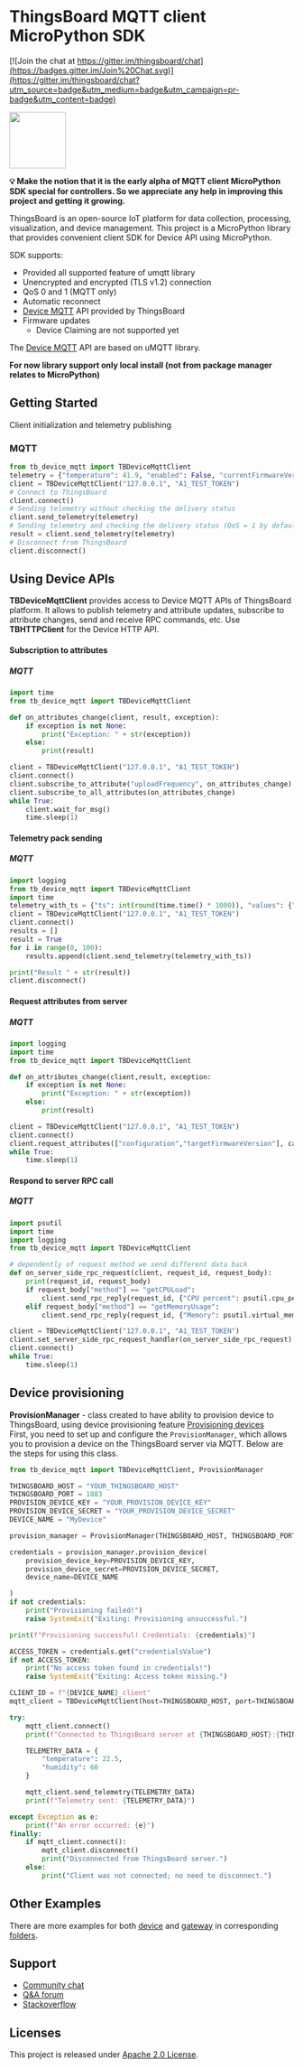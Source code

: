 # ThingsBoard MQTT client MicroPython SDK
[![Join the chat at https://gitter.im/thingsboard/chat](https://badges.gitter.im/Join%20Chat.svg)](https://gitter.im/thingsboard/chat?utm_source=badge&utm_medium=badge&utm_campaign=pr-badge&utm_content=badge)

<a href="https://thingsboard.io"><img src="./logo.png?raw=true" width="100" height="100"></a>

**💡 Make the notion that it is the early alpha of MQTT client MicroPython SDK special for controllers. So we appreciate any 
help in improving this project and getting it growing.**

ThingsBoard is an open-source IoT platform for data collection, processing, visualization, and device management.
This project is a MicroPython library that provides convenient client SDK for Device API using MicroPython.

SDK supports:
- Provided all supported feature of umqtt library
- Unencrypted and encrypted (TLS v1.2) connection
- QoS 0 and 1 (MQTT only)
- Automatic reconnect
- [Device MQTT](https://thingsboard.io/docs/reference/mqtt-api/) API provided by ThingsBoard
- Firmware updates
  - Device Claiming are not supported yet 

The [Device MQTT](https://thingsboard.io/docs/reference/mqtt-api/) API are based on uMQTT library.

**For now library support only local install (not from package manager relates to MicroPython)**

## Getting Started

Client initialization and telemetry publishing
### MQTT
```python
from tb_device_mqtt import TBDeviceMqttClient
telemetry = {"temperature": 41.9, "enabled": False, "currentFirmwareVersion": "v1.2.2"}
client = TBDeviceMqttClient("127.0.0.1", "A1_TEST_TOKEN")
# Connect to ThingsBoard
client.connect()
# Sending telemetry without checking the delivery status
client.send_telemetry(telemetry) 
# Sending telemetry and checking the delivery status (QoS = 1 by default)
result = client.send_telemetry(telemetry)
# Disconnect from ThingsBoard
client.disconnect()
```

## Using Device APIs

**TBDeviceMqttClient** provides access to Device MQTT APIs of ThingsBoard platform. It allows to publish telemetry and attribute updates, subscribe to attribute changes, send and receive RPC commands, etc. Use **TBHTTPClient** for the Device HTTP API.
#### Subscription to attributes
##### MQTT
```python
import time
from tb_device_mqtt import TBDeviceMqttClient

def on_attributes_change(client, result, exception):
    if exception is not None:
        print("Exception: " + str(exception))
    else:
        print(result)

client = TBDeviceMqttClient("127.0.0.1", "A1_TEST_TOKEN")
client.connect()
client.subscribe_to_attribute("uploadFrequency", on_attributes_change)
client.subscribe_to_all_attributes(on_attributes_change)
while True:
    client.wait_for_msg()
    time.sleep(1)
```

#### Telemetry pack sending
##### MQTT
```python
import logging
from tb_device_mqtt import TBDeviceMqttClient
import time
telemetry_with_ts = {"ts": int(round(time.time() * 1000)), "values": {"temperature": 42.1, "humidity": 70}}
client = TBDeviceMqttClient("127.0.0.1", "A1_TEST_TOKEN")
client.connect()
results = []
result = True
for i in range(0, 100):
    results.append(client.send_telemetry(telemetry_with_ts))

print("Result " + str(result))
client.disconnect()
```

#### Request attributes from server
##### MQTT
```python
import logging
import time
from tb_device_mqtt import TBDeviceMqttClient

def on_attributes_change(client,result, exception:
    if exception is not None:
        print("Exception: " + str(exception))
    else:
        print(result)

client = TBDeviceMqttClient("127.0.0.1", "A1_TEST_TOKEN")
client.connect()
client.request_attributes(["configuration","targetFirmwareVersion"], callback=on_attributes_change)
while True:
    time.sleep(1)
```

#### Respond to server RPC call
##### MQTT
```python
import psutil
import time
import logging
from tb_device_mqtt import TBDeviceMqttClient

# dependently of request method we send different data back
def on_server_side_rpc_request(client, request_id, request_body):
    print(request_id, request_body)
    if request_body["method"] == "getCPULoad":
        client.send_rpc_reply(request_id, {"CPU percent": psutil.cpu_percent()})
    elif request_body["method"] == "getMemoryUsage":
        client.send_rpc_reply(request_id, {"Memory": psutil.virtual_memory().percent})

client = TBDeviceMqttClient("127.0.0.1", "A1_TEST_TOKEN")
client.set_server_side_rpc_request_handler(on_server_side_rpc_request)
client.connect()
while True:
    time.sleep(1)
```
## Device provisioning
**ProvisionManager** - class created to have ability to provision device to ThingsBoard, using device provisioning feature [Provisioning devices](https://thingsboard.io/docs/paas/user-guide/device-provisioning/)   
First, you need to set up and configure the `ProvisionManager`, which allows you to provision a device on the ThingsBoard server via MQTT. Below are the steps for using this class.

```python
from tb_device_mqtt import TBDeviceMqttClient, ProvisionManager

THINGSBOARD_HOST = "YOUR_THINGSBOARD_HOST"
THINGSBOARD_PORT = 1883
PROVISION_DEVICE_KEY = "YOUR_PROVISION_DEVICE_KEY"
PROVISION_DEVICE_SECRET = "YOUR_PROVISION_DEVICE_SECRET"
DEVICE_NAME = "MyDevice"

provision_manager = ProvisionManager(THINGSBOARD_HOST, THINGSBOARD_PORT)

credentials = provision_manager.provision_device(
    provision_device_key=PROVISION_DEVICE_KEY,
    provision_device_secret=PROVISION_DEVICE_SECRET,
    device_name=DEVICE_NAME

)
if not credentials:
    print("Provisioning failed!")
    raise SystemExit("Exiting: Provisioning unsuccessful.")

print(f"Provisioning successful! Credentials: {credentials}")

ACCESS_TOKEN = credentials.get("credentialsValue")
if not ACCESS_TOKEN:
    print("No access token found in credentials!")
    raise SystemExit("Exiting: Access token missing.")

CLIENT_ID = f"{DEVICE_NAME}_client"
mqtt_client = TBDeviceMqttClient(host=THINGSBOARD_HOST, port=THINGSBOARD_PORT, access_token=ACCESS_TOKEN)

try:
    mqtt_client.connect()
    print(f"Connected to ThingsBoard server at {THINGSBOARD_HOST}:{THINGSBOARD_PORT}")

    TELEMETRY_DATA = {
        "temperature": 22.5,
        "humidity": 60
    }

    mqtt_client.send_telemetry(TELEMETRY_DATA)
    print(f"Telemetry sent: {TELEMETRY_DATA}")

except Exception as e:
    print(f"An error occurred: {e}")
finally:
    if mqtt_client.connect():
        mqtt_client.disconnect()
        print("Disconnected from ThingsBoard server.")
    else:
        print("Client was not connected; no need to disconnect.")
```
## Other Examples

There are more examples for both [device](https://github.com/thingsboard/thingsboard-python-client-sdk/tree/master/examples/device) and [gateway](https://github.com/thingsboard/thingsboard-python-client-sdk/tree/master/examples/gateway) in corresponding [folders](https://github.com/thingsboard/thingsboard-python-client-sdk/tree/master/examples).

## Support

 - [Community chat](https://gitter.im/thingsboard/chat)
 - [Q&A forum](https://groups.google.com/forum/#!forum/thingsboard)
 - [Stackoverflow](http://stackoverflow.com/questions/tagged/thingsboard)

## Licenses

This project is released under [Apache 2.0 License](./LICENSE).
